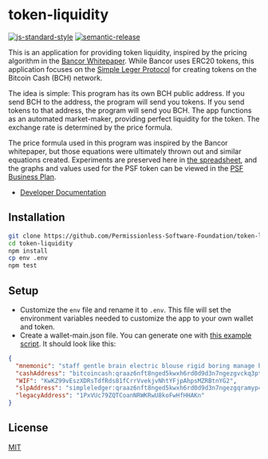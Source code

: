 # token-liquidity

[![js-standard-style](https://img.shields.io/badge/code%20style-standard-brightgreen.svg)](http://standardjs.com)
[![semantic-release](https://img.shields.io/badge/%20%20%F0%9F%93%A6%F0%9F%9A%80-semantic--release-e10079.svg)](https://github.com/semantic-release/semantic-release)

This is an application for providing token liquidity, inspired by the pricing algorithm in the [Bancor Whitepaper](docs/bancor-formulas/bancor-protocol-whitepaper.pdf). While Bancor uses ERC20 tokens, this application focuses on the [Simple Leger Protocol](https://simpleledger.cash/) for creating tokens on the Bitcoin Cash (BCH) network.

The idea is simple: This program has its own BCH public address. If you send BCH to the address, the program will send you tokens. If you send tokens to that address, the program will send you BCH. The app functions as an automated market-maker, providing perfect liquidity for the token. The exchange rate is determined by the price formula.

The price formula used in this program was inspired by the Bancor whitepaper, but those equations were ultimately thrown out and similar equations created. Experiments are preserved here in [the spreadsheet](docs/bancor-formulas/bancor-cals.xlsx), and the graphs and values used for the PSF token can be viewed in the [PSF Business Plan](https://psfoundation.cash/biz-plan/business-plan#pseudoStableToken).

- [Developer Documentation](./docs)

## Installation

```bash
git clone https://github.com/Permissionless-Software-Foundation/token-liquidity
cd token-liquidity
npm install
cp env .env
npm test
```

## Setup

- Customize the `env` file and rename it to `.env`. This file will set the environment variables needed to customize the app to your own wallet and token.
- Create a wallet-main.json file. You can generate one with [this example script](https://github.com/Permissionless-Software-Foundation/bch-js-examples/blob/master/applications/slp/create-wallet/create-wallet.js). It should look like this:

```json
{
  "mnemonic": "staff gentle brain electric blouse rigid boring manage hunt skull pride shy",
  "cashAddress": "bitcoincash:qraaz6nft8nged5kwxh6rd0d9d3n7ngezgvckq3pt8",
  "WIF": "KwKZ99vEszXDRsTdfRds81fCrrVvekjvNhtYFjpAhpsMZRBtnYG2",
  "slpAddress": "simpleledger:qraaz6nft8nged5kwxh6rd0d9d3n7ngezgqramyp4e",
  "legacyAddress": "1PxVUc79ZQTCoanNRWKRwU8koFwHfHHAKn"
}
```

## License

[MIT](./LICENSE.md)
